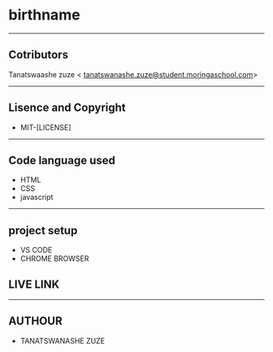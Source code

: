 # birthname

-----
 ## Cotributors
 Tanatswaashe zuze <	tanatswanashe.zuze@student.moringaschool.com>

 ---

 ## Lisence and Copyright
   
   + MIT-[LICENSE]

---

  ## Code language used
  
  + HTML
  + CSS
  + javascript

----

## project setup

+ VS CODE
+ CHROME BROWSER 

## LIVE LINK
 


---
## AUTHOUR

+ TANATSWANASHE ZUZE

